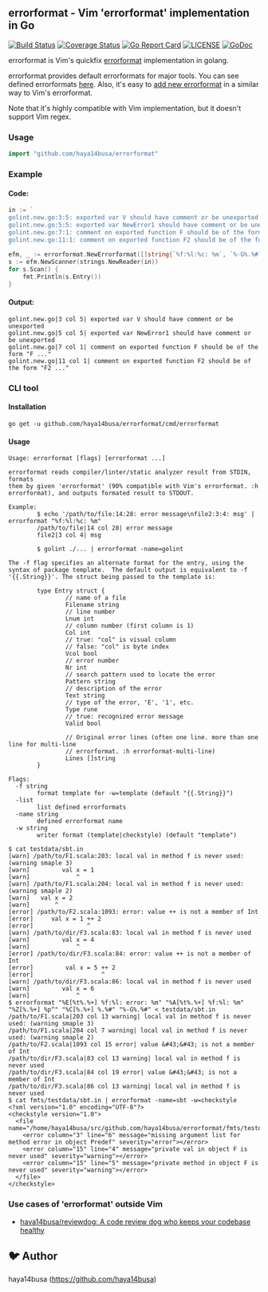 ## errorformat - Vim 'errorformat' implementation in Go

[![Build Status](https://travis-ci.org/haya14busa/errorformat.svg?branch=master)](https://travis-ci.org/haya14busa/errorformat)
[![Coverage Status](https://coveralls.io/repos/github/haya14busa/errorformat/badge.svg?branch=master)](https://coveralls.io/github/haya14busa/errorformat?branch=master)
[![Go Report Card](https://goreportcard.com/badge/github.com/haya14busa/errorformat)](https://goreportcard.com/report/github.com/haya14busa/errorformat)
[![LICENSE](https://img.shields.io/badge/license-MIT-blue.svg)](LICENSE)
[![GoDoc](https://godoc.org/github.com/haya14busa/errorformat?status.svg)](https://godoc.org/github.com/haya14busa/errorformat)

errorformat is Vim's quickfix [errorformat](http://vimdoc.sourceforge.net/htmldoc/quickfix.html#errorformat) implementation in golang.

errorformat provides default errorformats for major tools.
You can see defined errorformats [here](https://godoc.org/github.com/haya14busa/errorformat/fmts).
Also, it's easy to [add new errorformat](fmts/README.md) in a similar way to Vim's errorformat.

Note that it's highly compatible with Vim implementation, but it doesn't support Vim regex.

### Usage

```go
import "github.com/haya14busa/errorformat"
```

### Example 

#### Code:

```go
in := `
golint.new.go:3:5: exported var V should have comment or be unexported
golint.new.go:5:5: exported var NewError1 should have comment or be unexported
golint.new.go:7:1: comment on exported function F should be of the form "F ..."
golint.new.go:11:1: comment on exported function F2 should be of the form "F2 ..."
`
efm, _ := errorformat.NewErrorformat([]string{`%f:%l:%c: %m`, `%-G%.%#`})
s := efm.NewScanner(strings.NewReader(in))
for s.Scan() {
    fmt.Println(s.Entry())
}
```

#### Output:

```
golint.new.go|3 col 5| exported var V should have comment or be unexported
golint.new.go|5 col 5| exported var NewError1 should have comment or be unexported
golint.new.go|7 col 1| comment on exported function F should be of the form "F ..."
golint.new.go|11 col 1| comment on exported function F2 should be of the form "F2 ..."
```

### CLI tool

#### Installation

```
go get -u github.com/haya14busa/errorformat/cmd/errorformat
```

#### Usage

```
Usage: errorformat [flags] [errorformat ...]

errorformat reads compiler/linter/static analyzer result from STDIN, formats
them by given 'errorformat' (90% compatible with Vim's errorformat. :h
errorformat), and outputs formated result to STDOUT.

Example:
        $ echo '/path/to/file:14:28: error message\nfile2:3:4: msg' | errorformat "%f:%l:%c: %m"
        /path/to/file|14 col 28| error message
        file2|3 col 4| msg

        $ golint ./... | errorformat -name=golint

The -f flag specifies an alternate format for the entry, using the
syntax of package template.  The default output is equivalent to -f
'{{.String}}'. The struct being passed to the template is:

        type Entry struct {
                // name of a file
                Filename string
                // line number
                Lnum int
                // column number (first column is 1)
                Col int
                // true: "col" is visual column
                // false: "col" is byte index
                Vcol bool
                // error number
                Nr int
                // search pattern used to locate the error
                Pattern string
                // description of the error
                Text string
                // type of the error, 'E', '1', etc.
                Type rune
                // true: recognized error message
                Valid bool

                // Original error lines (often one line. more than one line for multi-line
                // errorformat. :h errorformat-multi-line)
                Lines []string
        }

Flags:
  -f string
        format template for -w=template (default "{{.String}}")
  -list
        list defined errorformats
  -name string
        defined errorformat name
  -w string
        writer format (template|checkstyle) (default "template")
```

```
$ cat testdata/sbt.in
[warn] /path/to/F1.scala:203: local val in method f is never used: (warning smaple 3)
[warn]         val x = 1
[warn]             ^
[warn] /path/to/F1.scala:204: local val in method f is never used: (warning smaple 2)
[warn]   val x = 2
[warn]       ^
[error] /path/to/F2.scala:1093: error: value ++ is not a member of Int
[error]     val x = 1 ++ 2
[error]               ^
[warn] /path/to/dir/F3.scala:83: local val in method f is never used
[warn]         val x = 4
[warn]             ^
[error] /path/to/dir/F3.scala:84: error: value ++ is not a member of Int
[error]         val x = 5 ++ 2
[error]                   ^
[warn] /path/to/dir/F3.scala:86: local val in method f is never used
[warn]         val x = 6
[warn]             ^
$ errorformat "%E[%t%.%+] %f:%l: error: %m" "%A[%t%.%+] %f:%l: %m" "%Z[%.%+] %p^" "%C[%.%+] %.%#" "%-G%.%#" < testdata/sbt.in
/path/to/F1.scala|203 col 13 warning| local val in method f is never used: (warning smaple 3)
/path/to/F1.scala|204 col 7 warning| local val in method f is never used: (warning smaple 2)
/path/to/F2.scala|1093 col 15 error| value &#43;&#43; is not a member of Int
/path/to/dir/F3.scala|83 col 13 warning| local val in method f is never used
/path/to/dir/F3.scala|84 col 19 error| value &#43;&#43; is not a member of Int
/path/to/dir/F3.scala|86 col 13 warning| local val in method f is never used
$ cat fmts/testdata/sbt.in | errorformat -name=sbt -w=checkstyle
<?xml version="1.0" encoding="UTF-8"?>
<checkstyle version="1.0">
  <file name="/home/haya14busa/src/github.com/haya14busa/errorformat/fmts/testdata/resources/scala/scalac.scala">
    <error column="3" line="6" message="missing argument list for method error in object Predef" severity="error"></error>
    <error column="15" line="4" message="private val in object F is never used" severity="warning"></error>
    <error column="15" line="5" message="private method in object F is never used" severity="warning"></error>
  </file>
</checkstyle>
```

### Use cases of 'errorformat' outside Vim
- [haya14busa/reviewdog: A code review dog who keeps your codebase healthy](https://github.com/haya14busa/reviewdog)

## :bird: Author
haya14busa (https://github.com/haya14busa)
